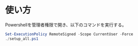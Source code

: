 # 使い方

Powershellを管理者権限で開き、以下のコマンドを実行する。

```Powershell
Set-ExecutionPolicy RemoteSigned -Scope CurrentUser -Force
./setup_all.ps1
```